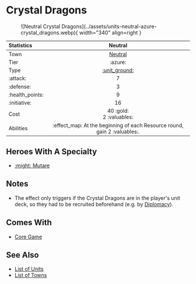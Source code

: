 # Crystal Dragons

<figure markdown="span">
    ![Neutral Crystal Dragons](../assets/units-neutral-azure-crystal_dragons.webp){ width="340" align=right }
</figure>


| Statistics | Neutral |
| :--- | :---: |
| Town | [Neutral](../towns/neutral.md) |
| Tier | :azure: |
| Type | [:unit_ground:](../keywords/ground_unit.md) |
| :attack: | 7 |
| :defense: | 3 |
| :health_points: | 9 |
| :initiative: | 16 |
| Cost | 40 :gold:<br>2 :valuables: |
| Abilities | :effect_map: At the beginning of each Resource round, gain 2 :valuables:. |


## Heroes With A Specialty

- [:might: Mutare](../heroes/mutare.md#specialty)


## Notes

- The effect only triggers if the Crystal Dragons are in the player's unit deck, so they had to be recruited beforehand (e.g. by [Diplomacy](../abilities/diplomacy.md)).


## Comes With

- [Core Game](../content/core_game.md)


## See Also

- [List of Units](index.md)
- [List of Towns](../towns/index.md)